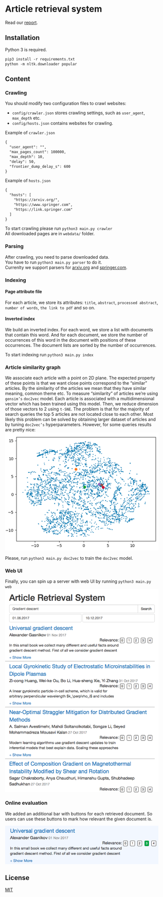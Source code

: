# Article retrieval system
Read our [report](https://github.com/rebryk/SPbAU-IR/blob/master/report/report.pdf).

## Installation
Python 3 is required.

```
pip3 install -r requirements.txt
python -m nltk.downloader popular
```

## Content

### Crawling
You should modify two configuration files to crawl websites:
* `config/crawler.json` stores crawling settings, such as `user_agent`, `max_depth` etc.
* `config/hosts.json` contains websites for crawling.

Example of `crawler.json`
```
{
  "user_agent": "",
  "max_pages_count": 100000,
  "max_depth": 10,
  "delay": 50,
  "frontier_dump_delay_s": 600
}
```

Example of `hosts.json`
```
{
  "hosts": [
    "https://arxiv.org/",
    "https://www.springer.com",
    "https://link.springer.com"
  ]
}
```

To start crawling please run `python3 main.py crawler` <br>
All downloaded pages are in `webdata/` folder.

### Parsing
After crawling, you need to parse downloaded data. <br>
You have to run `python3 main.py parser` to do it. <br>
Currenlty we support parsers for [arxiv.org](arxiv.org) and [springer.com](springer.com).

### Indexing
#### Page attribute file
For each article, we store its attributes: `title`, `abstract`, `processed abstract`, `number of words`, `the link to pdf` and so on.

#### Inverted index
We build an inverted index. For each word, we store a list with documents that contain this word. And for each document, we store the number of occurrences of this word in the document with positions of these occurrences. The document lists are sorted by the number of occurrences.

To start indexing run `python3 main.py index`

### Article similarity graph
We associate each article with a point on 2D plane. The expected property of these points is that we want close points correspond to the “similar” articles. By the similarity of the articles we mean that they have similar meaning, common theme etc.
To measure “similarity” of articles we’re using `gensim’s` `doc2vec` model. Each article is associated with a multidimensional vector which has been trained using this model. Then, we reduce dimension of those vectors to 2 using `t-SNE`.
The problem is that for the majority of search queries the top 5 articles are not located close to each other. Most likely this problem can be solved by obtaining larger dataset of articles and by tuning `doc2vec’s` hyperparameters.
However, for some queries results are pretty nice:
![Article similarity graph](report/screenshot_3.png)

Please, run `python3 main.py doc2vec` to train the `doc2vec` model.

### Web UI
Finally, you can spin up a server with web UI by running `python3 main.py web`
![Article similarity graph](report/screenshot_1.png)

### Online evaluation
We added an additional bar with buttons for each retrieved document. So users can use these buttons to mark how relevant the given document is.

![Article similarity graph](report/screenshot_2.png)

## License
[MIT](LICENSE)
